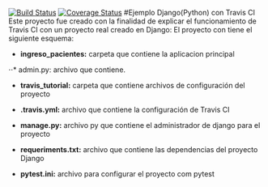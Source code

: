 [![Build Status](https://travis-ci.org/rbalda/travis_tutorial.svg?branch=master)](https://travis-ci.org/rbalda/travis_tutorial)
[![Coverage Status](https://coveralls.io/repos/github/rbalda/travis_tutorial/badge.svg?branch=master)](https://coveralls.io/github/rbalda/travis_tutorial?branch=master)
#Ejemplo Django(Python) con Travis CI
Este proyecto fue creado con la finalidad de explicar el funcionamiento de Travis CI con un proyecto real creado en Django:
El proyecto con tiene el siguiente esquema:

* **ingreso_pacientes:** carpeta que contiene la aplicacion principal 

⋅⋅* admin.py: archivo que contiene.

* **travis_tutorial:** carpeta que contiene archivos de configuración del proyecto

* **.travis.yml:** archivo que contiene la configuración de Travis CI

* **manage.py:** archivo py que contiene el administrador de django para el proyecto

* **requeriments.txt:** archivo que contiene las dependencias del proyecto Django

* **pytest.ini:** archivo para configurar el proyecto com pytest


